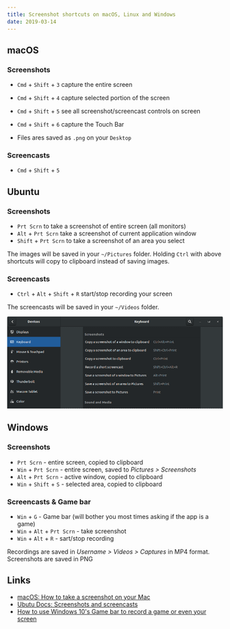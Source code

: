 ```yaml
---
title: Screenshot shortcuts on macOS, Linux and Windows
date: 2019-03-14
---
```


## macOS

### Screenshots

- `Cmd` + `Shift` + `3` capture the entire screen
- `Cmd` + `Shift` + `4` capture selected portion of the screen
- `Cmd` + `Shift` + `5` see all screenshot/screencast controls on screen
- `Cmd` + `Shift` + `6` capture the Touch Bar

- Files ares saved as `.png` on your `Desktop`

### Screencasts

- `Cmd` + `Shift` + `5`

## Ubuntu

### Screenshots

- `Prt Scrn` to take a screenshot of entire screen (all monitors)
- `Alt` + `Prt Scrn` take a screenshot of current application window
- `Shift` + `Prt Scrn` to take a screenshot of an area you select

The images will be saved in your `~/Pictures` folder. Holding `Ctrl` with above shortcuts will copy to clipboard instead of saving images.

### Screencasts

- `Ctrl` + `Alt` + `Shift` + `R` start/stop recording your screen

The screencasts will be saved in your `~/Videos` folder.

![Ubuntu Keybaord Shortcuts for Screenshots](./images/ubuntu_screenshot_shortcuts.png)

## Windows

### Screenshots

- `Prt Scrn` - entire screen, copied to clipboard
- `Win` + `Prt Scrn` - entire screen, saved to _Pictures > Screenshots_
- `Alt` + `Prt Scrn` - active window, copied to clipboard
- `Win` + `Shift` + `S` - selected area, copied to clipboard

### Screencasts & Game bar

- `Win` + `G` - Game bar (will bother you most times asking if the app is a game)
- `Win` + `Alt` + `Prt Scrn` - take screenshot
- `Win` + `Alt` + `R` - sart/stop recording

Recordings are saved in _Username > Videos > Captures_ in MP4 format. Screenshots are saved in PNG

## Links

- [macOS: How to take a screenshot on your Mac](https://support.apple.com/en-us/HT201361)
- [Ubutu Docs: Screenshots and screencasts](https://help.ubuntu.com/stable/ubuntu-help/screen-shot-record.html)
- [How to use Windows 10's Game bar to record a game or even your screen](https://www.polygon.com/2015/7/31/9081715/windows-10-game-bar-how-to-record-screen-video)
